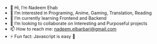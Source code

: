 - 👋 Hi, I’m Nadeem Ehab
- 👀 I’m interested in Programing, Anime, Gaming, Translation, Reading
- 🌱 I’m currently learning Frontend and Backend
- 💞️ I’m looking to collaborate on Interesting and Purposeful projects 
- 📫 How to reach me: nadeem.elbarbari@gmail.com
- ⚡ Fun fact: Javascript is easy 🙂

<!---
nadeem-elbarbari/nadeem-elbarbari is a ✨ special ✨ repository because its `README.md` (this file) appears on your GitHub profile.
You can click the Preview link to take a look at your changes.
--->
